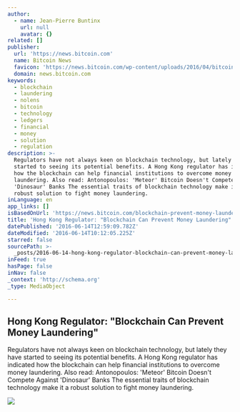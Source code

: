 ```yaml
---
author:
  - name: Jean-Pierre Buntinx
    url: null
    avatar: {}
related: []
publisher:
  url: 'https://news.bitcoin.com'
  name: Bitcoin News
  favicon: 'https://news.bitcoin.com/wp-content/uploads/2016/04/bitcoin_fav.png'
  domain: news.bitcoin.com
keywords:
  - blockchain
  - laundering
  - nolens
  - bitcoin
  - technology
  - ledgers
  - financial
  - money
  - solution
  - regulation
description: >-
  Regulators have not always keen on blockchain technology, but lately they have
  started to seeing its potential benefits. A Hong Kong regulator has indicated
  how the blockchain can help financial institutions to overcome money
  laundering. Also read: Antonopoulos: 'Meteor' Bitcoin Doesn't Compete Against
  'Dinosaur' Banks The essential traits of blockchain technology make it a
  robust solution to fight money laundering.
inLanguage: en
app_links: []
isBasedOnUrl: 'https://news.bitcoin.com/blockchain-prevent-money-laundering/'
title: 'Hong Kong Regulator: "Blockchain Can Prevent Money Laundering"'
datePublished: '2016-06-14T12:59:09.782Z'
dateModified: '2016-06-14T10:12:05.225Z'
starred: false
sourcePath: >-
  _posts/2016-06-14-hong-kong-regulator-blockchain-can-prevent-money-launderin.md
inFeed: true
hasPage: false
inNav: false
_context: 'http://schema.org'
_type: MediaObject

---
```

<article style=""><h1>Hong Kong Regulator: "Blockchain Can Prevent Money Laundering"</h1><p>Regulators have not always keen on blockchain technology, but lately they have started to seeing its potential benefits. A Hong Kong regulator has indicated how the blockchain can help financial institutions to overcome money laundering. Also read: Antonopoulos: 'Meteor' Bitcoin Doesn't Compete Against 'Dinosaur' Banks The essential traits of blockchain technology make it a robust solution to fight money laundering.</p><img src="https://news.bitcoin.com/wp-content/uploads/2016/06/shutterstock_425066752.jpg" /></article>